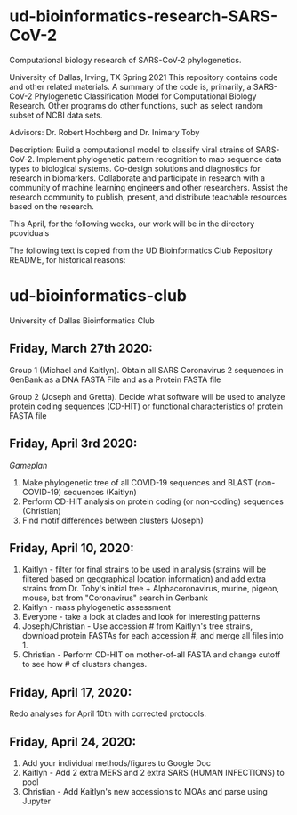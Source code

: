 # ud-bioinformatics-research-SARS-CoV-2
Computational biology research of SARS-CoV-2 phylogenetics.

University of Dallas, Irving, TX
Spring 2021
This repository contains code and other related materials.
A summary of the code is, primarily, a SARS-CoV-2 Phylogenetic Classification Model for Computational Biology Research.
Other programs do other functions, such as select random subset of NCBI data sets.

Advisors: Dr. Robert Hochberg and Dr. Inimary Toby

Description: Build a computational model to classify viral strains of SARS-CoV-2. Implement phylogenetic pattern recognition to map sequence data types to biological systems. Co-design solutions and diagnostics for research in biomarkers. Collaborate and participate in research with a community of machine learning engineers and other researchers. Assist the research community to publish, present, and distribute teachable resources based on the research.

This April, for the following weeks, our work will be in the directory pcoviduals

The following text is copied from the UD Bioinformatics Club Repository README, for historical reasons:

# ud-bioinformatics-club
University of Dallas Bioinformatics Club

## Friday, March 27th 2020:

Group 1 (Michael and Kaitlyn). Obtain all SARS Coronavirus 2 sequences in GenBank as a DNA FASTA File and as a Protein FASTA file

Group 2 (Joseph and Gretta). Decide what software will be used to analyze protein coding sequences (CD-HIT) or functional characteristics of protein FASTA file

## Friday, April 3rd 2020:

*Gameplan*
1. Make phylogenetic tree of all COVID-19 sequences and BLAST (non-COVID-19) sequences (Kaitlyn)
2. Perform CD-HIT analysis on protein coding (or non-coding) sequences (Christian)
3. Find motif differences between clusters (Joseph)

## Friday, April 10, 2020:
1) Kaitlyn - filter for final strains to be used in analysis (strains will be filtered based on geographical location information) and add extra strains from Dr. Toby's initial tree + Alphacoronavirus, murine, pigeon, mouse, bat from "Coronavirus" search in Genbank
2) Kaitlyn - mass phylogenetic assessment
3) Everyone - take a look at clades and look for interesting patterns
4) Joseph/Christian - Use accession # from Kaitlyn's tree strains, download protein FASTAs for each accession #, and merge all files into 1.
5) Christian - Perform CD-HIT on mother-of-all FASTA and change cutoff to see how # of clusters changes.

## Friday, April 17, 2020:
Redo analyses for April 10th with corrected protocols.

## Friday, April 24, 2020:
1) Add your individual methods/figures to Google Doc
2) Kaitlyn - Add 2 extra MERS and 2 extra SARS (HUMAN INFECTIONS) to pool
3) Christian - Add Kaitlyn's new accessions to MOAs and parse using Jupyter
